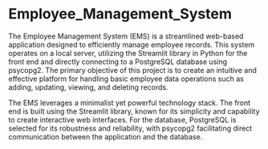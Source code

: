 # Employee_Management_System
  The Employee Management System (EMS) is a streamlined web-based application 
designed to efficiently manage employee records. This system operates on a local server, 
utilizing the Streamlit library in Python for the front end and directly connecting to a 
PostgreSQL database using psycopg2. The primary objective of this project is to create 
an intuitive and effective platform for handling basic employee data operations such as 
adding, updating, viewing, and deleting records.

The EMS leverages a minimalist yet powerful technology stack. The front end is built 
using the Streamlit library, known for its simplicity and capability to create interactive 
web interfaces. For the database, PostgreSQL is selected for its robustness and 
reliability, with psycopg2 facilitating direct communication between the application and 
the database.
